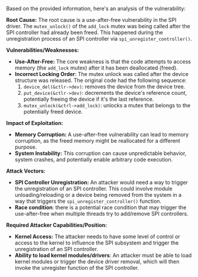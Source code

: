 Based on the provided information, here's an analysis of the vulnerability:

**Root Cause:**
The root cause is a use-after-free vulnerability in the SPI driver. The `mutex_unlock()` of the `add_lock` mutex was being called after the SPI controller had already been freed. This happened during the unregistration process of an SPI controller via `spi_unregister_controller()`.

**Vulnerabilities/Weaknesses:**
- **Use-After-Free:** The core weakness is that the code attempts to access memory (the `add_lock` mutex) after it has been deallocated (freed).
- **Incorrect Locking Order**: The mutex unlock was called after the device structure was released. The original code had the following sequence:
    1. `device_del(&ctlr->dev)`: removes the device from the device tree.
    2. `put_device(&ctlr->dev)`: decrements the device's reference count, potentially freeing the device if it's the last reference.
    3. `mutex_unlock(&ctrl->add_lock)`: unlocks a mutex that belongs to the potentially freed device.

**Impact of Exploitation:**
- **Memory Corruption:** A use-after-free vulnerability can lead to memory corruption, as the freed memory might be reallocated for a different purpose.
- **System Instability:** This corruption can cause unpredictable behavior, system crashes, and potentially enable arbitrary code execution.

**Attack Vectors:**
- **SPI Controller Unregistration:** An attacker would need a way to trigger the unregistration of an SPI controller. This could involve module unloading/reloading or a device being removed from the system in a way that triggers the `spi_unregister_controller()` function.
- **Race condition**: there is a potential race condition that may trigger the use-after-free when multiple threads try to add/remove SPI controllers.

**Required Attacker Capabilities/Position:**
- **Kernel Access:** The attacker needs to have some level of control or access to the kernel to influence the SPI subsystem and trigger the unregistration of an SPI controller. 
- **Ability to load kernel modules/drivers**: An attacker must be able to load kernel modules or trigger the device driver removal, which will then invoke the unregister function of the SPI controller.